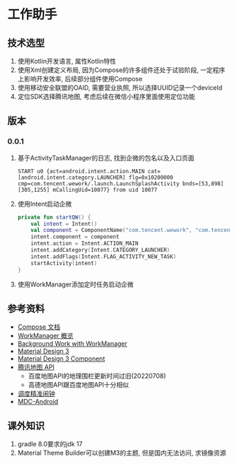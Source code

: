 # 工作助手

## 技术选型

1. 使用Kotlin开发语言, 属性Kotlin特性
2. 使用Xml创建定义布局, 因为Compose的许多组件还处于试验阶段, 一定程序上影响开发效率, 后续部分组件使用Compose
3. 使用移动安全联盟的OAID, 需要营业执照, 所以选择UUID记录一个deviceId
4. 定位SDK选择腾讯地图, 考虑后续在微信小程序里面使用定位功能


## 版本

### 0.0.1

1. 基于ActivityTaskManager的日志, 找到企微的包名以及入口页面
    ```text
    START u0 {act=android.intent.action.MAIN cat=[android.intent.category.LAUNCHER] flg=0x10200000 cmp=com.tencent.wework/.launch.LaunchSplashActivity bnds=[53,898][305,1255] mCallingUid=10077} from uid 10077
    ```

2. 使用Intent启动企微
    ```kotlin
    private fun startQW() {
        val intent = Intent()
        val component = ComponentName("com.tencent.wework", "com.tencent.wework.launch.LaunchSplashActivity")
        intent.component = component
        intent.action = Intent.ACTION_MAIN
        intent.addCategory(Intent.CATEGORY_LAUNCHER)
        intent.addFlags(Intent.FLAG_ACTIVITY_NEW_TASK)
        startActivity(intent)
    }
    ```
3. 使用WorkManager添加定时任务启动企微



## 参考资料

- [Compose 文档](https://developer.android.google.cn/jetpack/compose/documentation?hl=zh-cn)
- [WorkManager 概览](https://developer.android.google.cn/topic/libraries/architecture/workmanager?hl=zh-cn)
- [Background Work with WorkManager](https://developer.android.google.cn/codelabs/basic-android-kotlin-compose-workmanager?continue=https%3A%2F%2Fdeveloper.android.google.cn%2Fcourses%2Fpathways%2Fandroid-basics-compose-unit-7-pathway-1%3Fhl%3Den%23codelab-https%3A%2F%2Fdeveloper.android.com%2Fcodelabs%2Fbasic-android-kotlin-compose-workmanager&hl=en#0)
- [Material Design 3](https://developer.android.google.cn/jetpack/compose/designsystems/material3)
- [Material Design 3 Component](https://developer.android.google.cn/reference/kotlin/androidx/compose/material3/package-summary)
- [腾讯地图 API](https://lbs.qq.com/mobile/androidLocationSDK/androidGeoGuide/androidGeoContinue)
    - 百度地图API的地理围栏更新时间过旧(20220708)
    - 高德地图API跟百度地图API十分相似
- [调度精准闹钟](https://developer.android.google.cn/about/versions/14/changes/schedule-exact-alarms)
- [MDC-Android](https://github.com/material-components/material-components-android)

## 课外知识

1. gradle 8.0要求的jdk 17
3. Material Theme Builder可以创建M3的主题, 但是国内无法访问, 求镜像资源